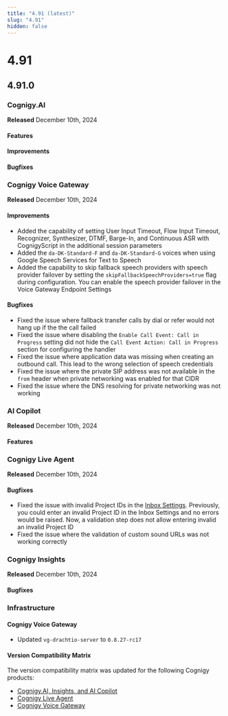 ```yaml
---
title: "4.91 (latest)"
slug: "4.91"
hidden: false
---
```


# 4.91

## 4.91.0

### Cognigy.AI

**Released** December 10th, 2024

#### Features


#### Improvements


#### Bugfixes



### Cognigy Voice Gateway

**Released** December 10th, 2024

#### Improvements

- Added the capability of setting User Input Timeout, Flow Input Timeout, Recognizer, Synthesizer, DTMF, Barge-In, and Continuous ASR with CognigyScript in the additional session parameters
- Added the `da-DK-Standard-F` and `da-DK-Standard-G` voices when using Google Speech Services for Text to Speech
- Added the capability to skip fallback speech providers with speech provider failover by setting the `skipFallbackSpeechProviders=true` flag during configuration. You can enable the speech provider failover in the Voice Gateway Endpoint Settings

#### Bugfixes

- Fixed the issue where fallback transfer calls by dial or refer would not hang up if the the call failed
- Fixed the issue where disabling the `Enable Call Event: Call in Progress` setting did not hide the `Call Event Action: Call in Progress` section for configuring the handler
- Fixed the issue where application data was missing when creating  an outbound call. This lead to the wrong selection of speech credentials
- Fixed the issue where the private SIP address was not available in the `from` header when private networking was enabled for that CIDR
- Fixed the issue where the DNS resolving for private networking was not working

### AI Copilot

**Released** December 10th, 2024

#### Features


### Cognigy Live Agent

**Released** December 10th, 2024

#### Bugfixes

- Fixed the issue with invalid Project IDs in the [Inbox Settings](../live-agent/settings/inboxes.md). Previously, you could enter an invalid Project ID in the Inbox Settings and no errors would be raised. Now, a validation step does not allow entering invalid an invalid Project ID
- Fixed the issue where the validation of custom sound URLs was not working correctly

### Cognigy Insights

**Released** December 10th, 2024

#### Bugfixes

### Infrastructure

#### Cognigy Voice Gateway

- Updated `vg-drachtio-server` to `0.8.27-rc17`

#### Version Compatibility Matrix

The version compatibility matrix was updated for the following Cognigy products:

- [Cognigy.AI, Insights, and AI Copilot](../ai/installation/version-compatibility-matrix.md)
- [Cognigy Live Agent](../live-agent/installation/deployment/version-compatibility-matrix.md)
- [Cognigy Voice Gateway](../voice-gateway/installation/version-compatibility-matrix.md)